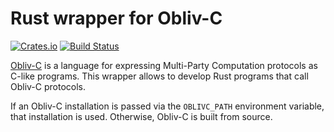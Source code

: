 Rust wrapper for Obliv-C
========================
[![Crates.io](https://img.shields.io/crates/v/oblivc.svg)](https://crates.io/crates/oblivc)
[![Build Status](https://travis-ci.org/schoppmp/oblivc-rust.svg?branch=master)](https://travis-ci.org/schoppmp/oblivc-rust)

[Obliv-C](https://github.com/samee/obliv-c) is a language for expressing Multi-Party Computation protocols as
C-like programs.
This wrapper allows to develop Rust programs that call Obliv-C protocols.

If an Obliv-C installation is passed via the `OBLIVC_PATH` environment
variable, that installation is used.
Otherwise, Obliv-C is built from source.

